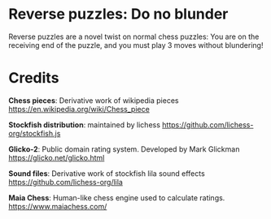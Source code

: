 # Reverse puzzles: Do no blunder

Reverse puzzles are a novel twist on normal chess puzzles: You are on the receiving end of the puzzle, and you must play 3 moves without blundering!

# Credits

**Chess pieces**: Derivative work of wikipedia pieces https://en.wikipedia.org/wiki/Chess_piece

**Stockfish distribution**: maintained by lichess https://github.com/lichess-org/stockfish.js

**Glicko-2**: Public domain rating system. Developed by Mark Glickman https://glicko.net/glicko.html

**Sound files**: Derivative work of stockfish lila sound effects https://github.com/lichess-org/lila

**Maia Chess**: Human-like chess engine used to calculate ratings. https://www.maiachess.com/
